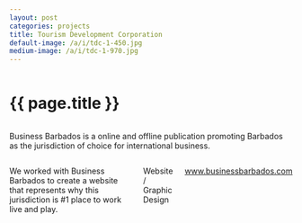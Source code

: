 ```yaml
---
layout: post
categories: projects
title: Tourism Development Corporation
default-image: /a/i/tdc-1-450.jpg
medium-image: /a/i/tdc-1-970.jpg
---
```

<div class="row">

  <div class="small-12 columns">
    <h1 class="project-title text-center">{{ page.title }}</h1>
  </div>

  <div class="small-12 medium-6 columns">
    <p class="lead">Business Barbados is a online and offline publication promoting Barbados as the jurisdiction of choice for international business.</p>
  </div>

  <div class="small-12 medium-6 columns">
    <p>We worked with Business Barbados to create a website that represents why this jurisdiction is #1 place to work live and play.</p>
    <p class="head-font">Website / Graphic Design</p>
    <p class="head-font"><a href="http://www.businessbarbados.com">www.businessbarbados.com</a></p>
  </div>

  <div class="small-12 columns">
    <p><img data-interchange="[{{ site.url }}/a/i/tdc-1-450.jpg, (default)], [{{ site.url }}/a/i/tdc-1-970.jpg, (medium)]"></p>
    <p><img data-interchange="[{{ site.url }}/a/i/tdc-2-450.jpg, (default)], [{{ site.url }}/a/i/tdc-2-970.jpg, (medium)]"></p>
    <p><img data-interchange="[{{ site.url }}/a/i/tdc-3-450.jpg, (default)], [{{ site.url }}/a/i/tdc-3-970.jpg, (medium)]"></p>
  </div>

</div>